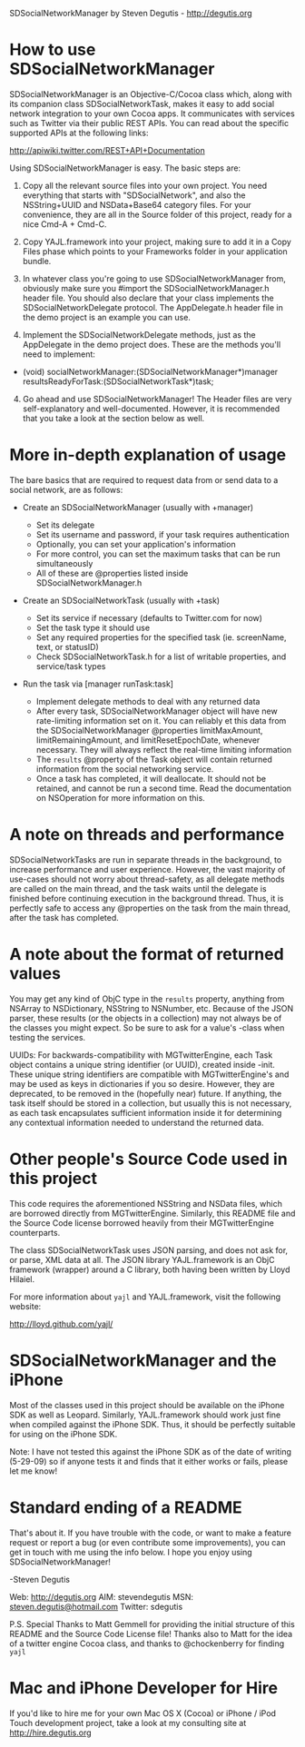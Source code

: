 SDSocialNetworkManager
by Steven Degutis - http://degutis.org



How to use SDSocialNetworkManager
==========================

SDSocialNetworkManager is an Objective-C/Cocoa class which, along with its companion class SDSocialNetworkTask, makes it easy to add social network integration to your own Cocoa apps. It communicates with services such as Twitter via their public REST APIs. You can read about the specific supported APIs at the following links:

http://apiwiki.twitter.com/REST+API+Documentation

Using SDSocialNetworkManager is easy. The basic steps are:


1. Copy all the relevant source files into your own project. You need everything that starts with "SDSocialNetwork", and also the NSString+UUID and NSData+Base64 category files. For your convenience, they are all in the Source folder of this project, ready for a nice Cmd-A + Cmd-C.


2. Copy YAJL.framework into your project, making sure to add it in a Copy Files phase which points to your Frameworks folder in your application bundle.


2. In whatever class you're going to use SDSocialNetworkManager from, obviously make sure you #import the SDSocialNetworkManager.h header file. You should also declare that your class implements the SDSocialNetworkDelegate protocol. The AppDelegate.h header file in the demo project is an example you can use.


3. Implement the SDSocialNetworkDelegate methods, just as the AppDelegate in the demo project does. These are the methods you'll need to implement:

- (void) socialNetworkManager:(SDSocialNetworkManager*)manager resultsReadyForTask:(SDSocialNetworkTask*)task;


4. Go ahead and use SDSocialNetworkManager! The Header files are very self-explanatory and well-documented. However, it is recommended that you take a look at the section below as well.



More in-depth explanation of usage
==================================

The bare basics that are required to request data from or send data to a social network, are as follows:

* Create an SDSocialNetworkManager (usually with +manager)

	* Set its delegate
	* Set its username and password, if your task requires authentication
	* Optionally, you can set your application's information
	* For more control, you can set the maximum tasks that can be run simultaneously
	* All of these are @properties listed inside SDSocialNetworkManager.h

* Create an SDSocialNetworkTask (usually with +task)

	* Set its service if necessary (defaults to Twitter.com for now)
	* Set the task type it should use
	* Set any required properties for the specified task (ie. screenName, text, or statusID)
	* Check SDSocialNetworkTask.h for a list of writable properties, and service/task types

* Run the task via [manager runTask:task]

	* Implement delegate methods to deal with any returned data
	* After every task, SDSocialNetworkManager object will have new rate-limiting information set on it. You can reliably et this data from the SDSocialNetworkManager @properties limitMaxAmount, limitRemainingAmount, and limitResetEpochDate, whenever necessary. They will always reflect the real-time limiting information
	* The `results` @property of the Task object will contain returned information from the social networking service.
	* Once a task has completed, it will deallocate. It should not be retained, and cannot be run a second time. Read the documentation on NSOperation for more information on this.


A note on threads and performance
=================================

SDSocialNetworkTasks are run in separate threads in the background, to increase performance and user experience. However, the vast majority of use-cases should not worry about thread-safety, as all delegate methods are called on the main thread, and the task waits until the delegate is finished before continuing execution in the background thread. Thus, it is perfectly safe to access any @properties on the task from the main thread, after the task has completed.



A note about the format of returned values
==========================================

You may get any kind of ObjC type in the `results` property, anything from NSArray to NSDictionary, NSString to NSNumber, etc. Because of the JSON parser, these results (or the objects in a collection) may not always be of the classes you might expect. So be sure to ask for a value's -class when testing the services.

UUIDs: For backwards-compatibility with MGTwitterEngine, each Task object contains a unique string identifier (or UUID), created inside -init. These unique string identifiers are compatible with MGTwitterEngine's and may be used as keys in dictionaries if you so desire. However, they are deprecated, to be removed in the (hopefully near) future. If anything, the task itself should be stored in a collection, but usually this is not necessary, as each task encapsulates sufficient information inside it for determining any contextual information needed to understand the returned data.


Other people's Source Code used in this project
===============================================

This code requires the aforementioned NSString and NSData files, which are borrowed directly from MGTwitterEngine. Similarly, this README file and the Source Code license borrowed heavily from their MGTwitterEngine counterparts.

The class SDSocialNetworkTask uses JSON parsing, and does not ask for, or parse, XML data at all. The JSON library YAJL.framework is an ObjC framework (wrapper) around a C library, both having been written by Lloyd Hilaiel.

For more information about `yajl` and YAJL.framework, visit the following website:

http://lloyd.github.com/yajl/



SDSocialNetworkManager and the iPhone
=====================================

Most of the classes used in this project should be available on the iPhone SDK as well as Leopard. Similarly, YAJL.framework should work just fine when compiled against the iPhone SDK. Thus, it should be perfectly suitable for using on the iPhone SDK.

Note: I have not tested this against the iPhone SDK as of the date of writing (5-29-09) so if anyone tests it and finds that it either works or fails, please let me know!


Standard ending of a README
===========================

That's about it. If you have trouble with the code, or want to make a feature request or report a bug (or even contribute some improvements), you can get in touch with me using the info below. I hope you enjoy using SDSocialNetworkManager!

-Steven Degutis


Web: <http://degutis.org>
AIM: stevendegutis
MSN: steven.degutis@hotmail.com
Twitter: sdegutis

P.S. Special Thanks to Matt Gemmell for providing the initial structure of this README and the Source Code License file! Thanks also to Matt for the idea of a twitter engine Cocoa class, and thanks to @chockenberry for finding `yajl`



Mac and iPhone Developer for Hire
=================================

If you'd like to hire me for your own Mac OS X (Cocoa) or iPhone / iPod Touch development project, take a look at my consulting site at http://hire.degutis.org
